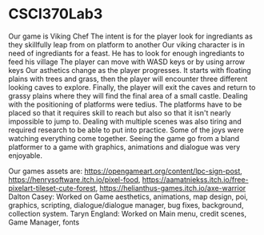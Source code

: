 # CSCI370Lab3
Our game is Viking Chef
The intent is for the player look for ingrediants as they skillfully leap from on platform to another
Our viking character is in need of ingrediants for a feast. He has to look for enough ingrediants to feed his village
The player can move with WASD keys or by using arrow keys
Our asthetics change as the player progresses. It starts with floating plains with trees and grass, then the player will encounter three different looking caves to explore. Finally, the player will exit the caves and return to grassy plains where they will find the final area of a small castle.
Dealing with the positioning of platforms were tedius. The platforms have to be placed so that it requires skill to reach but also so that it isn't nearly impossible to jump to. Dealing with multiple scenes was also tiring and required research to be able to put into practice. Some of the joys were watching everything come together. Seeing the game go from a bland platformer to a game with graphics, animations and dialogue was very enjoyable.

Our games assets are: https://opengameart.org/content/lpc-sign-post, https://henrysoftware.itch.io/pixel-food, https://aamatniekss.itch.io/free-pixelart-tileset-cute-forest, https://helianthus-games.itch.io/axe-warrior
Dalton Casey: Worked on Game aesthetics, animations, map design, poi, graphics, scripting, dialogue/dialogue manager, bug fixes, background, collection system.
Taryn England: Worked on Main menu, credit scenes, Game Manager, fonts
